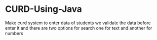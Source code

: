 # CURD-Using-Java
Make curd system to enter data of students 
we validate the data before enter it 
and there are two options for search one for text and another for numbers 
